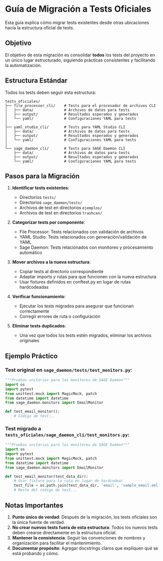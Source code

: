 # Guía de Migración a Tests Oficiales

Esta guía explica cómo migrar tests existentes desde otras ubicaciones hacia la estructura oficial de tests.

## Objetivo

El objetivo de esta migración es consolidar **todos** los tests del proyecto en un único lugar estructurado, siguiendo prácticas consistentes y facilitando la automatización.

## Estructura Estándar

Todos los tests deben seguir esta estructura:

```
tests_oficiales/
├── file_processor_cli/    # Tests para el procesador de archivos CLI
│   ├── data/              # Archivos de datos para tests
│   ├── output/            # Resultados esperados y generados
│   └── yaml/              # Configuraciones YAML para tests
│
├── yaml_studio_cli/       # Tests para YAML Studio CLI
│   ├── data/              # Archivos de datos para tests 
│   ├── output/            # Resultados esperados y generados
│   └── yaml/              # Configuraciones YAML para tests
│
└── sage_daemon_cli/       # Tests para SAGE Daemon CLI
    ├── data/              # Archivos de datos para tests
    ├── output/            # Resultados esperados y generados
    └── yaml/              # Configuraciones YAML para tests
```

## Pasos para la Migración

1. **Identificar tests existentes**:
   - Directorios `tests/`
   - Directorios `sage_daemon/tests/`
   - Archivos de test en directorios `ejemplos/`
   - Archivos de test en directorios `trashcan/`

2. **Categorizar tests por componente**:
   - File Processor: Tests relacionados con validación de archivos
   - YAML Studio: Tests relacionados con generación/validación de YAML
   - Sage Daemon: Tests relacionados con monitoreo y procesamiento automático

3. **Mover archivos a la nueva estructura**:
   - Copiar tests al directorio correspondiente
   - Adaptar imports y rutas para que funcionen con la nueva estructura
   - Usar fixtures definidos en conftest.py en lugar de rutas hardcodeadas

4. **Verificar funcionamiento**:
   - Ejecutar los tests migrados para asegurar que funcionan correctamente
   - Corregir errores de ruta o configuración

5. **Eliminar tests duplicados**:
   - Una vez que todos los tests estén migrados, eliminar los archivos originales

## Ejemplo Práctico

### Test original en `sage_daemon/tests/test_monitors.py`:

```python
"""Pruebas unitarias para los monitores de SAGE Daemon"""
import os
import pytest
from unittest.mock import MagicMock, patch
from datetime import datetime
from sage_daemon.monitors import EmailMonitor

def test_email_monitor():
    # Código de test...
```

### Test migrado a `tests_oficiales/sage_daemon_cli/test_monitors.py`:

```python
"""Pruebas unitarias para los monitores de SAGE Daemon"""
import os
import pytest
from unittest.mock import MagicMock, patch
from datetime import datetime
from sage_daemon.monitors import EmailMonitor

def test_email_monitor(test_data_dir):
    # Usar fixture para la ruta en lugar de hardcodear
    test_file = os.path.join(test_data_dir, 'email', 'sample_email.eml')
    # Resto del código de test...
```

## Notas Importantes

1. **Punto único de verdad**: Después de la migración, los tests oficiales son la única fuente de verdad.
2. **No crear nuevos tests fuera de esta estructura**: Todos los nuevos tests deben crearse directamente en la estructura oficial.
3. **Mantener la consistencia**: Seguir las convenciones de nombres y organización para facilitar el mantenimiento.
4. **Documentar propósito**: Agregar docstrings claros que expliquen qué se está probando y cómo.